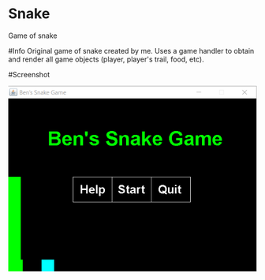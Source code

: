 # Snake
Game of snake

#Info
Original game of snake created by me. Uses a game handler to obtain and render all game objects (player, player's trail, food, etc). 

#Screenshot


![My Snake Game](/src/main/pkg/snake.png)
